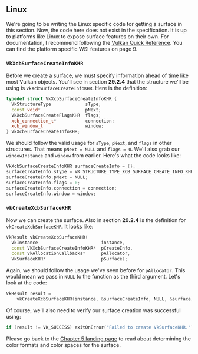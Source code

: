 ## Linux

We're going to be writing the Linux specific code for getting a surface in this section. Now, the code here does not exist in the specification. It is up to platforms like Linux to expose surface features on their own. For documentation, I recommend following the [Vulkan Quick Reference](https://www.khronos.org/files/vulkan10-reference-guide.pdf). You can find the platform specific WSI features on page 9.

### `VkXcbSurfaceCreateInfoKHR`

Before we create a surface, we must specify information ahead of time like most Vulkan objects. You'll see in section **29.2.4** that the structure we'll be using is `VkXcbSurfaceCreateInfoKHR`. Here is the definition:

```cpp
typedef struct VkXcbSurfaceCreateInfoKHR {
  VkStructureType             sType;
  const void*                 pNext;
  VkXcbSurfaceCreateFlagsKHR  flags;
  xcb_connection_t*           connection;
  xcb_window_t                window;
} VkXcbSurfaceCreateInfoKHR;
```

We should follow the valid usage for `sType`, `pNext`, and `flags` in other structures. That means `pNext = NULL` and `flags = 0`. We'll also grab our `windowInstance` and `window` from earlier. Here's what the code looks like:

```cpp
VkXcbSurfaceCreateInfoKHR surfaceCreateInfo = {};
surfaceCreateInfo.sType = VK_STRUCTURE_TYPE_XCB_SURFACE_CREATE_INFO_KHR;
surfaceCreateInfo.pNext = NULL;
surfaceCreateInfo.flags = 0;
surfaceCreateInfo.connection = connection;
surfaceCreateInfo.window = window;
```

### `vkCreateXcbSurfaceKHR`

Now we can create the surface. Also in section **29.2.4** is the definition for `vkCreateXcbSurfaceKHR`. It looks like:

```cpp
VkResult vkCreateXcbSurfaceKHR(
  VkInstance                        instance,
  const VkXcbSurfaceCreateInfoKHR*  pCreateInfo,
  const VkAllocationCallbacks*      pAllocator,
  VkSurfaceKHR*                     pSurface);
```

Again, we should follow the usage we've seen before for `pAllocator`. This would mean we pass in `NULL` to the function as the third argument. Let's look at the code:

```cpp
VkResult result =
    vkCreateXcbSurfaceKHR(instance, &surfaceCreateInfo, NULL, &surface);
```

Of course, we'll also need to verify our surface creation was successful using:

```cpp
if (result != VK_SUCCESS) exitOnError("Failed to create VkSurfaceKHR.");
```

Please go back to the [Chapter 5 landing page](./chap05.md) to read about determining the color formats and color spaces for the surface.
